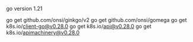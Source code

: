 go version 1.21

go get github.com/onsi/ginkgo/v2
go get github.com/onsi/gomega
go get k8s.io/client-go@v0.28.0
go get k8s.io/api@v0.28.0
go get k8s.io/apimachinery@v0.28.0


